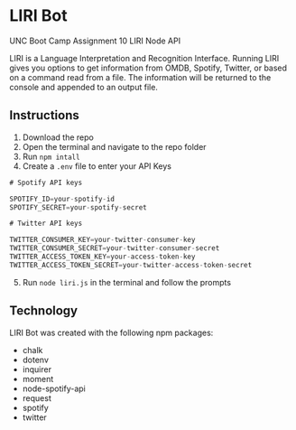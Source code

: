 # LIRI Bot
UNC Boot Camp Assignment 10 LIRI Node API

LIRI is a Language Interpretation and Recognition Interface. Running LIRI gives you options to get information from OMDB, Spotify, Twitter, or based on a command read from a file. The information will be returned to the console and appended to an output file.

## Instructions
1. Download the repo
2. Open the terminal and navigate to the repo folder
3. Run ```npm intall```
4. Create a ```.env``` file to enter your API Keys

```javascript
# Spotify API keys

SPOTIFY_ID=your-spotify-id
SPOTIFY_SECRET=your-spotify-secret

# Twitter API keys

TWITTER_CONSUMER_KEY=your-twitter-consumer-key
TWITTER_CONSUMER_SECRET=your-twitter-consumer-secret
TWITTER_ACCESS_TOKEN_KEY=your-access-token-key
TWITTER_ACCESS_TOKEN_SECRET=your-twitter-access-token-secret
```
5. Run `node liri.js` in the terminal and follow the prompts

## Technology
LIRI Bot was created with the following npm packages:
  * chalk
  * dotenv
  * inquirer
  * moment
  * node-spotify-api
  * request
  * spotify
  * twitter